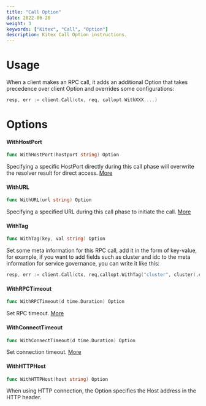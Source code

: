 ```yaml
---
title: "Call Option"
date: 2022-06-20
weight: 3
keywords: ["Kitex", "Call", "Option"]
description: Kitex Call Option instructions.
---
```


# Usage

When a client makes an RPC call, it adds an additional Option that takes precedence over client Option and overrides some configurations:

```go
resp, err := client.Call(ctx, req, callopt.WithXXX....)
```



# Options

#### WithHostPort

```go
func WithHostPort(hostport string) Option
```

Specifying a specific HostPort directly during this call phase will overwrite the resolver result for direct access. [More](https://www.cloudwego.io/docs/kitex/tutorials/basic-feature/visit_directly/)



#### WithURL

```go
func WithURL(url string) Option
```

Specifying a specified URL during this call phase to initiate the call. [More](https://www.cloudwego.io/docs/kitex/tutorials/basic-feature/visit_directly/)



#### WithTag

```go
func WithTag(key, val string) Option
```

Set some meta information for this RPC call, add it in the form of key-value, for example, if you want to add fields such as cluster and idc to the meta information for service governance, you can write it like this:

```go
resp, err := client.Call(ctx, req,callopt.WithTag("cluster", cluster),callopt.WithTag("idc", idc))
```



#### WithRPCTimeout

```go
func WithRPCTimeout(d time.Duration) Option
```

Set RPC timeout. [More](https://www.cloudwego.io/docs/kitex/tutorials/service-governance/timeout/)



#### WithConnectTimeout

```go
func WithConnectTimeout(d time.Duration) Option
```

Set connection timeout. [More](https://www.cloudwego.io/docs/kitex/tutorials/service-governance/timeout/)



#### WithHTTPHost

```go
func WithHTTPHost(host string) Option
```

When using HTTP connection, the Option specifies the Host address in the HTTP header.
